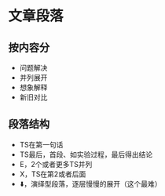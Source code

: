 # 文章段落



## 按内容分

- 问题解决
- 并列展开
- 想象解释
- 新旧对比



## 段落结构

- TS在第一句话
- TS最后，首段、如实验过程，最后得出结论
- E，2个或者更多TS并列
- X，TS在第2或者后面
- ⬇️，演绎型段落，逐层慢慢的展开（这个最难）